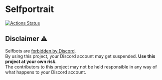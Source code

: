 # Selfportrait

[![Actions Status](https://github.com/r-o-b-o-t-o/selfportrait/workflows/Rust/badge.svg)](https://github.com/r-o-b-o-t-o/selfportrait/actions)

## Disclaimer ⚠

Selfbots are [forbidden by Discord](https://support.discordapp.com/hc/en-us/articles/115002192352-Automated-user-accounts-self-bots-).  
By using this project, your Discord account may get suspended. **Use this project at your own risk**.  
The contributors to this project may not be held responsible in any way of what happens to your Discord account.  
